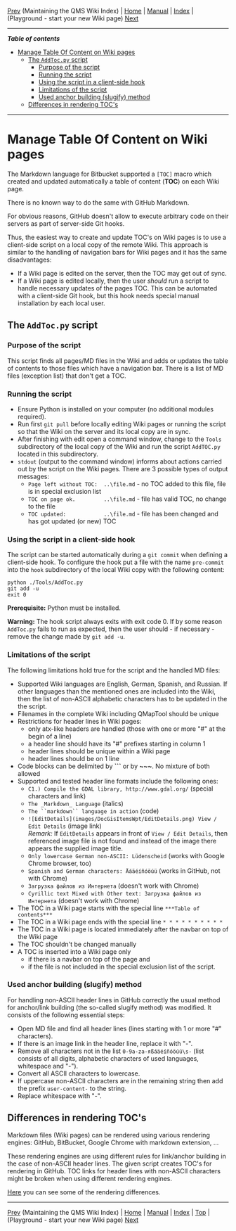 [Prev](AxMaintainIndex) (Maintaining the QMS Wiki Index) | [Home](Home) | [Manual](DocMain) | [Index](AxAdvIndex) | (Playground - start your new Wiki page) [Next](DocPlayground)
- - -

***Table of contents***

* [Manage Table Of Content on Wiki pages](#manage-table-of-content-on-wiki-pages)
    * [The `AddToc.py` script](#the-addtocpy-script)
        * [Purpose of the script](#purpose-of-the-script)
        * [Running the script](#running-the-script)
        * [Using the script in a client-side hook](#using-the-script-in-a-client-side-hook)
        * [Limitations of the script](#limitations-of-the-script)
        * [Used anchor building (slugify) method](#used-anchor-building-slugify-method)
    * [Differences in rendering TOC's ](#differences-in-rendering-tocs)

* * * * * * * * * *
 

# Manage Table Of Content on Wiki pages

The Markdown language for Bitbucket supported a `[TOC]` macro which created and updated automatically a table of content (**TOC**) on each Wiki page.

There is no known way to do the same with GitHub Markdown.

For obvious reasons, GitHub doesn't allow to execute arbitrary code on their servers as part of server-side Git hooks. 

Thus, the easiest way to create and update TOC's on Wiki pages is to use a client-side script on a local copy of the remote Wiki. This approach is similar to the handling of navigation bars for Wiki pages and it has the same disadvantages:

* If a Wiki page is edited on the server, then the TOC may get out of sync.
* If a Wiki page is edited locally, then the user *should* run a script to handle necessary updates of the pages TOC. This can be automated with a client-side Git hook, but this hook needs special manual installation by each local user.

## The `AddToc.py` script

### Purpose of the script

This script finds all pages/MD files in the Wiki and adds or updates the table of contents to those files which have a navigation bar. There is a list of MD files (exception list) that don't get a TOC.

### Running the script

* Ensure Python is installed on your computer (no additional modules required).
* Run first `git pull` before locally editing Wiki pages or running the script so that the Wiki on the server and its local copy are in sync.
* After finishing with edit open a command window, change to the `Tools` subdirectory of the local copy of the Wiki and run the script `AddTOC.py` located in this subdirectory.
* `stdout` (output to the command window) informs about actions carried out by the script on the Wiki pages. There are 3 possible types of output messages:
    * `Page left without TOC:  ..\file.md`   - no TOC added to this file, file is in special exclusion list
    * `TOC on page ok.         ..\file.md`   - file has valid TOC, no change to the file
    * `TOC updated:            ..\file.md`   - file has been changed and has got updated (or new) TOC


### Using the script in a client-side hook

The script can be started automatically during a `git commit` when defining a client-side hook. To configure the hook put a file with the name `pre-commit` into the `hook` subdirectory of the local Wiki copy with the following content:

~~~
python ./Tools/AddToc.py
git add -u 
exit 0
~~~

**Prerequisite:** Python must be installed.

**Warning:** The hook script always exits with exit code 0. If by some reason `AddToc.py` fails to run as expected, then the user should - if necessary - remove the change made by `git add -u`.

### Limitations of the script

The following limitations hold true for the script and the handled MD files:

* Supported Wiki languages are English, German, Spanish, and Russian. If other languages than the mentioned ones are included into the Wiki, then the list of non-ASCII alphabetic characters has to be updated in the the script.
* Filenames in the complete Wiki including QMapTool should be unique
* Restrictions for header lines in Wiki pages:
    * only atx-like headers are handled (those with one or more "#" at the begin of a line)
    * a header line should have its "#" prefixes starting in column 1
    * header lines should be unique within a Wiki page
    * header lines should be on 1 line
* Code blocks can be delimited by **```** or by **~~~**. No mixture of both allowed    
* Supported and tested header line formats include the following ones:
    * `C1.) Compile the GDAL library, http://www.gdal.org/` (special characters and link)
    * `The _Markdown_ Language` (italics)
    * `The ``markdown`` language in action` (code)
    * `![EditDetails](images/DocGisItemsWpt/EditDetails.png) View / Edit Details` (image link)  
     *Remark:* If `EditDetails` appears in front of `View / Edit Details`, then referenced image file is not found and instead of the image there appears the supplied image title.
    * `Only lowercase German non-ASCII: Lüdenscheid` (works with Google Chrome browser, too)
    * `Spanish and German characters: Äáäéíñóöúü` (works in GitHub, not with Chrome)
    * `Загрузка файлов из Интернета`  (doesn't work with Chrome)
    * `Cyrillic text Mixed with Other text: Загрузка файлов из Интернета` (doesn't work with Chrome)
* The TOC in a Wiki page starts with the special line `***Table of contents***`
* The TOC in a Wiki page ends with the special line `* * * * * * * * * *`
* The TOC in a Wiki page is located immediately after the navbar on top of the Wiki page
* The TOC shouldn't be changed manually
* A TOC is inserted into a Wiki page only 
    * if there is a navbar on top of the page and
    * if the file is not included in the special exclusion list of the script.

### Used anchor building (slugify) method

For handling non-ASCII header lines in GitHub correctly the usual method for anchor/link building (the so-called slugify method) was modified. It consists of the following essential steps:

* Open MD file and find all header lines (lines starting with 1 or more "#" characters).
* If there is an image link in the header line, replace it with "-".
* Remove all characters not in the list `0-9a-zа-яßáäéíñóöúü\s-` (list consists of all digits, alphabetic characters of used languages, whitespace and "-").
* Convert all ASCII characters to lowercase.
* If uppercase non-ASCII characters are in the remaining string then add the prefix `user-content-` to the string.
* Replace whitespace with "-".



## Differences in rendering TOC's 

Markdown files (Wiki pages) can be rendered using various rendering engines: GitHub, BitBucket, Google Chrome with markdown extension, ...

These rendering engines are using different rules for link/anchor building in the case of non-ASCII header lines. The given script creates TOC's for rendering in GitHub. TOC links for header lines with non-ASCII characters might be broken when using different rendering engines. 

[Here](https://johnmacfarlane.net/babelmark2/?text=%5BGo+to+the+anchor%5D(%23i-have-an-anchor)%0A%0A%23+%D0%9E%D1%81%D0%BD%D0%BE%D0%B2%D0%BD%D1%8B%D0%B5+%D1%84%D1%83%D0%BD%D0%BA%D1%86%D0%B8%D0%B8+QMS) you can see some of the rendering differences.

- - -
[Prev](AxMaintainIndex) (Maintaining the QMS Wiki Index) | [Home](Home) | [Manual](DocMain) | [Index](AxAdvIndex) | [Top](#) | (Playground - start your new Wiki page) [Next](DocPlayground)
